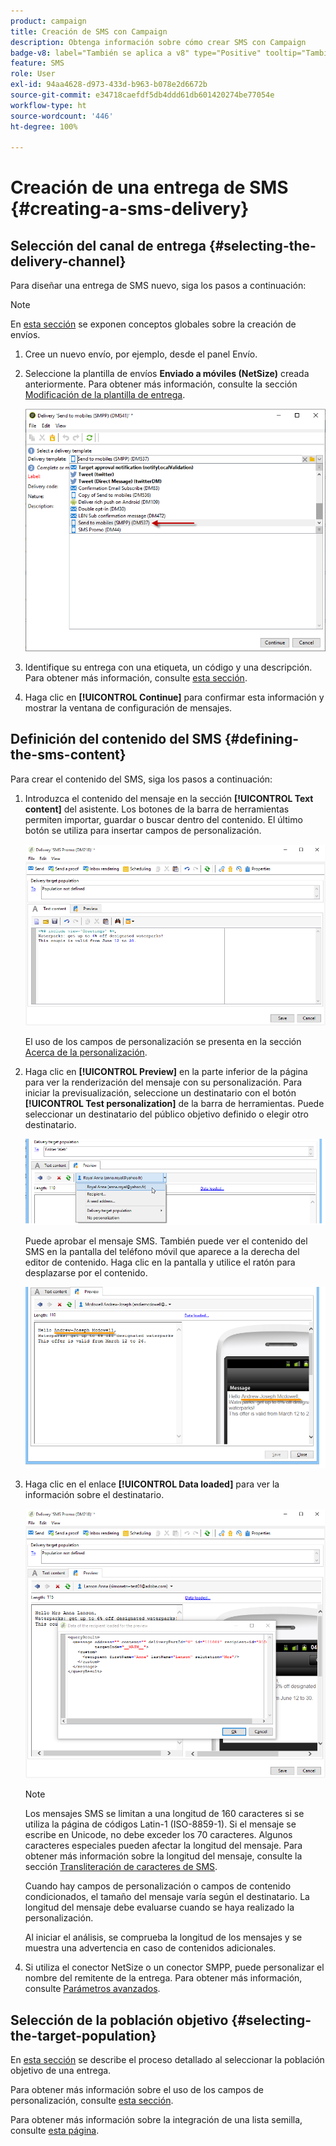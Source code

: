 ```yaml
---
product: campaign
title: Creación de SMS con Campaign
description: Obtenga información sobre cómo crear SMS con Campaign
badge-v8: label="También se aplica a v8" type="Positive" tooltip="También se aplica a Campaign v8"
feature: SMS
role: User
exl-id: 94aa4628-d973-433d-b963-b078e2d6672b
source-git-commit: e34718caefdf5db4ddd61db601420274be77054e
workflow-type: ht
source-wordcount: '446'
ht-degree: 100%

---
```


# Creación de una entrega de SMS {#creating-a-sms-delivery}

## Selección del canal de entrega {#selecting-the-delivery-channel}

Para diseñar una entrega de SMS nuevo, siga los pasos a continuación:

>[!NOTE]
>
>En [esta sección](steps-about-delivery-creation-steps.md) se exponen conceptos globales sobre la creación de envíos.

1. Cree un nuevo envío, por ejemplo, desde el panel Envío.
1. Seleccione la plantilla de envíos **Enviado a móviles (NetSize)** creada anteriormente. Para obtener más información, consulte la sección [Modificación de la plantilla de entrega](sms-set-up.md#changing-the-delivery-template).

   ![](assets/s_user_mobile_wizard.png)

1. Identifique su entrega con una etiqueta, un código y una descripción. Para obtener más información, consulte [esta sección](steps-create-and-identify-the-delivery.md#identifying-the-delivery).
1. Haga clic en **[!UICONTROL Continue]** para confirmar esta información y mostrar la ventana de configuración de mensajes.

## Definición del contenido del SMS {#defining-the-sms-content}

Para crear el contenido del SMS, siga los pasos a continuación:

1. Introduzca el contenido del mensaje en la sección **[!UICONTROL Text content]** del asistente. Los botones de la barra de herramientas permiten importar, guardar o buscar dentro del contenido. El último botón se utiliza para insertar campos de personalización.

   ![](assets/s_ncs_user_wizard_sms01_138.png)

   El uso de los campos de personalización se presenta en la sección [Acerca de la personalización](about-personalization.md).

1. Haga clic en **[!UICONTROL Preview]** en la parte inferior de la página para ver la renderización del mensaje con su personalización. Para iniciar la previsualización, seleccione un destinatario con el botón **[!UICONTROL Test personalization]** de la barra de herramientas. Puede seleccionar un destinatario del público objetivo definido o elegir otro destinatario.

   ![](assets/s_ncs_user_wizard_sms01_139.png)

   Puede aprobar el mensaje SMS. También puede ver el contenido del SMS en la pantalla del teléfono móvil que aparece a la derecha del editor de contenido. Haga clic en la pantalla y utilice el ratón para desplazarse por el contenido.

   ![](assets/s_ncs_user_wizard_sms01_140.png)

1. Haga clic en el enlace **[!UICONTROL Data loaded]** para ver la información sobre el destinatario.

   ![](assets/s_user_mobile_wizard_sms_02.png)

   >[!NOTE]
   >
   >Los mensajes SMS se limitan a una longitud de 160 caracteres si se utiliza la página de códigos Latin-1 (ISO-8859-1). Si el mensaje se escribe en Unicode, no debe exceder los 70 caracteres. Algunos caracteres especiales pueden afectar la longitud del mensaje. Para obtener más información sobre la longitud del mensaje, consulte la sección [Transliteración de caracteres de SMS](#about-character-transliteration).
   >
   >Cuando hay campos de personalización o campos de contenido condicionados, el tamaño del mensaje varía según el destinatario. La longitud del mensaje debe evaluarse cuando se haya realizado la personalización.
   >
   >Al iniciar el análisis, se comprueba la longitud de los mensajes y se muestra una advertencia en caso de contenidos adicionales.

1. Si utiliza el conector NetSize o un conector SMPP, puede personalizar el nombre del remitente de la entrega. Para obtener más información, consulte [Parámetros avanzados](#advanced-parameters).

## Selección de la población objetivo {#selecting-the-target-population}

En [esta sección](steps-defining-the-target-population.md) se describe el proceso detallado al seleccionar la población objetivo de una entrega.

Para obtener más información sobre el uso de los campos de personalización, consulte [esta sección](about-personalization.md).

Para obtener más información sobre la integración de una lista semilla, consulte [esta página](about-seed-addresses.md).
